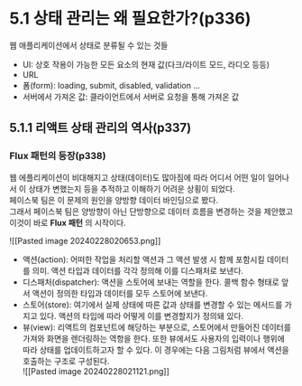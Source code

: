 
# 5.1 상태 관리는 왜 필요한가?(p336)

웹 애플리케이션에서 상태로 분류될 수 있는 것들
- UI: 상호 작용이 가능한 모든 요소의 현재 값(다크/라이트 모드, 라디오 등등)
- URL
- 폼(form): loading, submit, disabled, validation ...
- 서버에서 가져온 값: 클라이언트에서 서버로 요청을 통해 가져온 값

## 5.1.1 리액트 상태 관리의 역사(p337)

### Flux 패턴의 등장(p338)

웹 에플리케이션이 비대해지고 상태(데이터)도 많아짐에 따라 어디서 어떤 일이 일어나서 이 상태가 변했는지 등을 추적하고 이해하기 어려운 상횡이 되었다.  
페이스북 팀은 이 문제의 원인을 양방향 데이터 바인딩으로 봤다.  
그래서 페이스북 팀은 양방향이 아닌 단방향으로 데이터 흐름을 변경하는 것을 제안했고 이것이 바로 **Flux 패턴** 의 시작이다.  

![[Pasted image 20240228020653.png]]

- 액션(action): 어떠한 작업을 처리할 액션과 그 액션 발생 시 함께 포함시킬 데이터를 의미. 액션 타입과 데이터를 각각 정의해 이를 디스패처로 보낸다.
- 디스패처(dispatcher): 액션을 스토어에 보내는 역할을 한다. 콜백 함수 형태로 앞서 액션이 정의한 타입과 데이터를 모두 스토어에 보낸다.
- 스토어(store): 여기에서 실제 상태에 따른 값과 상태를 변경할 수 있는 메서드를 가지고 있다. 액션의 타입에 따라 어떻게 이를 변경할지가 정의돼 있다. 
- 뷰(view): 리액트의 컴포넌트에 해당하는 부분으로, 스토어에서 만들어진 데이터를 가져와 화면을 렌더링하는 역항을 한다. 또한 뷰에서도 사용자의 입력이나 행위에 따라 상태를 업데이트하고자 할 수 있다. 이 경우에는 다음 그림처럼 뷰에서 액션을 호출하는 구조로 구성된다.  
![[Pasted image 20240228021121.png]]



